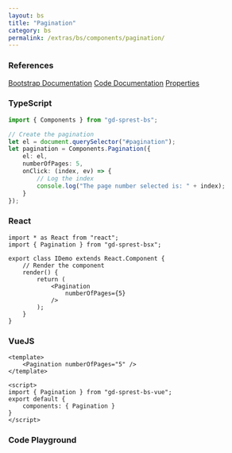 ```yaml
---
layout: bs
title: "Pagination"
category: bs
permalink: /extras/bs/components/pagination/
---
```


### References

<div class="bs">
    <div class="list-group">
        <a class="list-group-item list-group-item-action" href="https://getbootstrap.com/docs/4.4/components/pagination">Bootstrap Documentation</a>
        <a class="list-group-item list-group-item-action" href="/docs/sprest-bs/modules/_components_pagination_d_.html">Code Documentation</a>
        <a class="list-group-item list-group-item-action" href="/docs/sprest-bs/interfaces/_components_pagination_d_.ipaginationprops.html">Properties</a>
    </div>
</div>

### TypeScript

```ts
import { Components } from "gd-sprest-bs";

// Create the pagination
let el = document.querySelector("#pagination");
let pagination = Components.Pagination({
    el: el,
    numberOfPages: 5,
    onClick: (index, ev) => {
        // Log the index
        console.log("The page number selected is: " + index);
    }
});
```

### React

```tsx
import * as React from "react";
import { Pagination } from "gd-sprest-bsx";

export class IDemo extends React.Component {
    // Render the component
    render() {
        return (
            <Pagination
                numberOfPages={5}
            />
        );
    }
}
```

### VueJS

```vue
<template>
    <Pagination numberOfPages="5" />
</template>

<script>
import { Pagination } from "gd-sprest-bs-vue";
export default {
    components: { Pagination }
}
</script>
```

### Code Playground

<div id="playground" class="bs"></div>
<script type="text/javascript">
    // Wait for the page to load
    window.addEventListener("load", function() {
        // Create the code editor
        var editor = CodeEditor(document.getElementById("playground"), true, [
            '// Create the pagination',
            'Components.Pagination({',
            '\tel: app,',
            '\tnumberOfPages: 5',
            '});'
        ].join('\n'));
    });
</script>